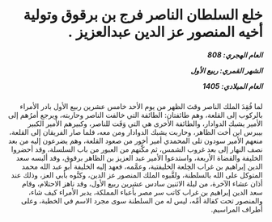 <h1 dir="rtl">خلع السلطان الناصر فرج بن برقوق وتولية أخيه المنصور عز الدين عبدالعزيز .</h1>

<h5 dir="rtl">العام الهجري:  808

الشهر القمري: ربيع الأول

العام الميلادي: 1405</h5>

<p dir="rtl">لما فُقِدَ الملك الناصر وقتَ الظهر من يوم الأحد خامس عشرين ربيع الأول بادر الأمراء بالركوب إلى القلعة، وهم طائفتان: الطائفة التي خالفت الناصر وحاربته، ويرجع أمرُهم إلى الأمير يشبك الدوادار، والطائفة الأخرى هي التي وَفَت للناصر، وكبيرهم الأمير الكبير بيبرس ابن أخت الظاهر، وحاربت يشبك الدوادار ومن معه، فلما صار الفريقان إلى القلعة، منعهم الأمير سودون تلى المحمدي أمير أخور من صعود القلعة، وهم يضرعون إليه من بعد نصف النهار إلى بعد غروب الشمس، ثم مكَّنهم من العبور من باب السلسلة، وقد أحضروا الخليفة والقضاة الأربعة، واستدعوا الأمير عبد العزيز بن الظاهر برقوق، وقد ألبسه سعد الدين إبراهيم بن غراب الخِلعة الخليفتية، وعمَّمه، فعهد إليه الخليفة أبو عبد الله محمد المتوكل على الله بالسلطنة، ولقَّبوه الملك المنصور عز الدين، وكنَّوه بأبي العز، وذلك عند أذان عشاء الآخرة، من ليلة الاثنين سادس عشرين ربيع الأول، وقد ناهز الاحتلام، وقام سعد الدين إبراهيم بن غراب كاتب سر مصر بأعباء المملكة، يدبر الأمراء كيف شاء، والمنصور تحت كفالة أمِّه، ليس له من السلطنة سوى مجرد الاسم في الخطبة، وعلى أطراف المراسيم.</p></br>
